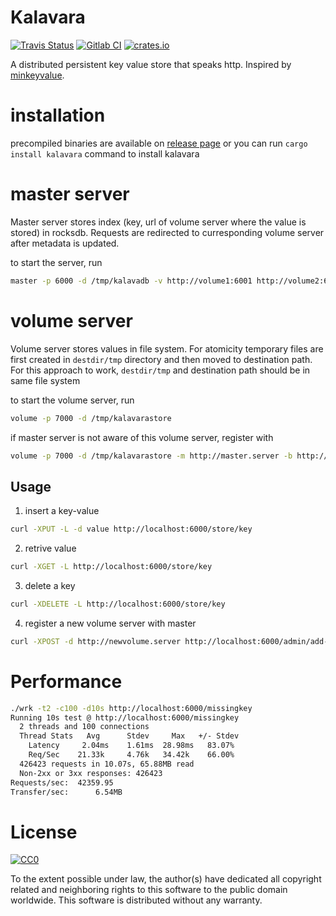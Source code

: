 # Kalavara

[![Travis Status](https://travis-ci.org/shanavas786/kalavara.svg?branch=master)](https://travis-ci.org/shanavas786/kalavara)
[![Gitlab CI](https://gitlab.com/shanavasm/kalavara/badges/master/pipeline.svg)](https://gitlab.com/shanavasm/kalavara/pipelines)
[![crates.io](https://img.shields.io/crates/v/kalavara.svg)](https://crates.io/crates/kalavara)

A distributed persistent key value store that speaks http. Inspired by
[minkeyvalue](https://github.com/geohot/minikeyvalue).

# installation

precompiled binaries are available on [release page](https://github.com/shanavas786/kalavara/releases) or
you can run `cargo install kalavara` command to install kalavara

# master server

Master server stores index (key, url of volume server where the value is
stored) in rocksdb. Requests are redirected to curresponding volume server
after metadata is updated.

to start the server, run

```sh
master -p 6000 -d /tmp/kalavadb -v http://volume1:6001 http://volume2:6002
```

# volume server

Volume server stores values in file system. For atomicity temporary files are
first created in `destdir/tmp` directory and then moved to destination path.
For this approach to work, `destdir/tmp` and destination path should be in same
file system

to start the volume server, run

```sh
volume -p 7000 -d /tmp/kalavarastore
```

if master server is not aware of this volume server, register with

```sh
volume -p 7000 -d /tmp/kalavarastore -m http://master.server -b http://this.volume.server:7000
```


## Usage

1. insert a key-value

```sh
curl -XPUT -L -d value http://localhost:6000/store/key
```

2. retrive value

```sh
curl -XGET -L http://localhost:6000/store/key
```

3. delete a key

```sh
curl -XDELETE -L http://localhost:6000/store/key
```

4. register a new volume server with master

```sh
curl -XPOST -d http://newvolume.server http://localhost:6000/admin/add-volume
```


# Performance

```sh
./wrk -t2 -c100 -d10s http://localhost:6000/missingkey
Running 10s test @ http://localhost:6000/missingkey
  2 threads and 100 connections
  Thread Stats   Avg      Stdev     Max   +/- Stdev
    Latency     2.04ms    1.61ms  28.98ms   83.07%
    Req/Sec    21.33k     4.76k   34.42k    66.00%
  426423 requests in 10.07s, 65.88MB read
  Non-2xx or 3xx responses: 426423
Requests/sec:  42359.95
Transfer/sec:      6.54MB

```

# License

<p xmlns:dct="http://purl.org/dc/terms/"
  xmlns:vcard="http://www.w3.org/2001/vcard-rdf/3.0#"> <a rel="license"
  href="http://creativecommons.org/publicdomain/zero/1.0/"> <img
  src="http://i.creativecommons.org/p/zero/1.0/88x31.png" style="border-style:
  none;" alt="CC0" /> </a> <br />

To the extent possible under law, the author(s) have dedicated all copyright
related and neighboring rights to this software to the public domain worldwide.
This software is distributed without any warranty.

</p>
